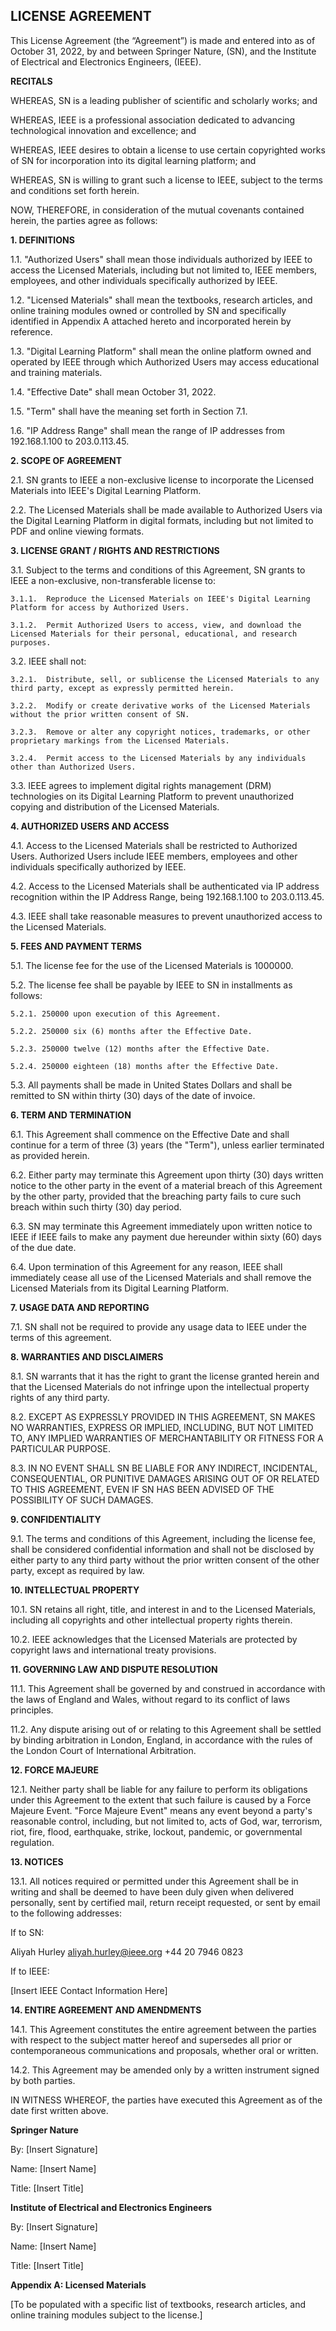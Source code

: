 ## LICENSE AGREEMENT

This License Agreement (the “Agreement”) is made and entered into as of October 31, 2022, by and between Springer Nature, (SN), and the Institute of Electrical and Electronics Engineers, (IEEE).

**RECITALS**

WHEREAS, SN is a leading publisher of scientific and scholarly works; and

WHEREAS, IEEE is a professional association dedicated to advancing technological innovation and excellence; and

WHEREAS, IEEE desires to obtain a license to use certain copyrighted works of SN for incorporation into its digital learning platform; and

WHEREAS, SN is willing to grant such a license to IEEE, subject to the terms and conditions set forth herein.

NOW, THEREFORE, in consideration of the mutual covenants contained herein, the parties agree as follows:

**1. DEFINITIONS**

1.1. "Authorized Users" shall mean those individuals authorized by IEEE to access the Licensed Materials, including but not limited to, IEEE members, employees, and other individuals specifically authorized by IEEE.

1.2. "Licensed Materials" shall mean the textbooks, research articles, and online training modules owned or controlled by SN and specifically identified in Appendix A attached hereto and incorporated herein by reference.

1.3. "Digital Learning Platform" shall mean the online platform owned and operated by IEEE through which Authorized Users may access educational and training materials.

1.4. "Effective Date" shall mean October 31, 2022.

1.5. "Term" shall have the meaning set forth in Section 7.1.

1.6. "IP Address Range" shall mean the range of IP addresses from 192.168.1.100 to 203.0.113.45.

**2. SCOPE OF AGREEMENT**

2.1. SN grants to IEEE a non-exclusive license to incorporate the Licensed Materials into IEEE's Digital Learning Platform.

2.2. The Licensed Materials shall be made available to Authorized Users via the Digital Learning Platform in digital formats, including but not limited to PDF and online viewing formats.

**3. LICENSE GRANT / RIGHTS AND RESTRICTIONS**

3.1. Subject to the terms and conditions of this Agreement, SN grants to IEEE a non-exclusive, non-transferable license to:

    3.1.1.  Reproduce the Licensed Materials on IEEE's Digital Learning Platform for access by Authorized Users.

    3.1.2.  Permit Authorized Users to access, view, and download the Licensed Materials for their personal, educational, and research purposes.

3.2. IEEE shall not:

    3.2.1.  Distribute, sell, or sublicense the Licensed Materials to any third party, except as expressly permitted herein.

    3.2.2.  Modify or create derivative works of the Licensed Materials without the prior written consent of SN.

    3.2.3.  Remove or alter any copyright notices, trademarks, or other proprietary markings from the Licensed Materials.

    3.2.4.  Permit access to the Licensed Materials by any individuals other than Authorized Users.

3.3. IEEE agrees to implement digital rights management (DRM) technologies on its Digital Learning Platform to prevent unauthorized copying and distribution of the Licensed Materials.

**4. AUTHORIZED USERS AND ACCESS**

4.1. Access to the Licensed Materials shall be restricted to Authorized Users. Authorized Users include IEEE members, employees and other individuals specifically authorized by IEEE.

4.2. Access to the Licensed Materials shall be authenticated via IP address recognition within the IP Address Range, being 192.168.1.100 to 203.0.113.45.

4.3. IEEE shall take reasonable measures to prevent unauthorized access to the Licensed Materials.

**5. FEES AND PAYMENT TERMS**

5.1. The license fee for the use of the Licensed Materials is 1000000.

5.2. The license fee shall be payable by IEEE to SN in installments as follows:

    5.2.1. 250000 upon execution of this Agreement.

    5.2.2. 250000 six (6) months after the Effective Date.

    5.2.3. 250000 twelve (12) months after the Effective Date.

    5.2.4. 250000 eighteen (18) months after the Effective Date.

5.3. All payments shall be made in United States Dollars and shall be remitted to SN within thirty (30) days of the date of invoice.

**6. TERM AND TERMINATION**

6.1. This Agreement shall commence on the Effective Date and shall continue for a term of three (3) years (the "Term"), unless earlier terminated as provided herein.

6.2. Either party may terminate this Agreement upon thirty (30) days written notice to the other party in the event of a material breach of this Agreement by the other party, provided that the breaching party fails to cure such breach within such thirty (30) day period.

6.3. SN may terminate this Agreement immediately upon written notice to IEEE if IEEE fails to make any payment due hereunder within sixty (60) days of the due date.

6.4. Upon termination of this Agreement for any reason, IEEE shall immediately cease all use of the Licensed Materials and shall remove the Licensed Materials from its Digital Learning Platform.

**7. USAGE DATA AND REPORTING**

7.1. SN shall not be required to provide any usage data to IEEE under the terms of this agreement.

**8. WARRANTIES AND DISCLAIMERS**

8.1. SN warrants that it has the right to grant the license granted herein and that the Licensed Materials do not infringe upon the intellectual property rights of any third party.

8.2. EXCEPT AS EXPRESSLY PROVIDED IN THIS AGREEMENT, SN MAKES NO WARRANTIES, EXPRESS OR IMPLIED, INCLUDING, BUT NOT LIMITED TO, ANY IMPLIED WARRANTIES OF MERCHANTABILITY OR FITNESS FOR A PARTICULAR PURPOSE.

8.3. IN NO EVENT SHALL SN BE LIABLE FOR ANY INDIRECT, INCIDENTAL, CONSEQUENTIAL, OR PUNITIVE DAMAGES ARISING OUT OF OR RELATED TO THIS AGREEMENT, EVEN IF SN HAS BEEN ADVISED OF THE POSSIBILITY OF SUCH DAMAGES.

**9. CONFIDENTIALITY**

9.1. The terms and conditions of this Agreement, including the license fee, shall be considered confidential information and shall not be disclosed by either party to any third party without the prior written consent of the other party, except as required by law.

**10. INTELLECTUAL PROPERTY**

10.1. SN retains all right, title, and interest in and to the Licensed Materials, including all copyrights and other intellectual property rights therein.

10.2. IEEE acknowledges that the Licensed Materials are protected by copyright laws and international treaty provisions.

**11. GOVERNING LAW AND DISPUTE RESOLUTION**

11.1. This Agreement shall be governed by and construed in accordance with the laws of England and Wales, without regard to its conflict of laws principles.

11.2. Any dispute arising out of or relating to this Agreement shall be settled by binding arbitration in London, England, in accordance with the rules of the London Court of International Arbitration.

**12. FORCE MAJEURE**

12.1. Neither party shall be liable for any failure to perform its obligations under this Agreement to the extent that such failure is caused by a Force Majeure Event. "Force Majeure Event" means any event beyond a party's reasonable control, including, but not limited to, acts of God, war, terrorism, riot, fire, flood, earthquake, strike, lockout, pandemic, or governmental regulation.

**13. NOTICES**

13.1. All notices required or permitted under this Agreement shall be in writing and shall be deemed to have been duly given when delivered personally, sent by certified mail, return receipt requested, or sent by email to the following addresses:

If to SN:

Aliyah Hurley
aliyah.hurley@ieee.org
+44 20 7946 0823

If to IEEE:

[Insert IEEE Contact Information Here]

**14. ENTIRE AGREEMENT AND AMENDMENTS**

14.1. This Agreement constitutes the entire agreement between the parties with respect to the subject matter hereof and supersedes all prior or contemporaneous communications and proposals, whether oral or written.

14.2. This Agreement may be amended only by a written instrument signed by both parties.

IN WITNESS WHEREOF, the parties have executed this Agreement as of the date first written above.

**Springer Nature**

By: [Insert Signature]

Name: [Insert Name]

Title: [Insert Title]

**Institute of Electrical and Electronics Engineers**

By: [Insert Signature]

Name: [Insert Name]

Title: [Insert Title]

**Appendix A: Licensed Materials**

[To be populated with a specific list of textbooks, research articles, and online training modules subject to the license.]
